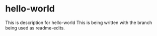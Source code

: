 # hello-world
This is description for hello-world
This is being written with the branch being used as readme-edits.
